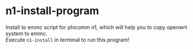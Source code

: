 # n1-install-program
Install to emmc script for phicomm n1, which will help you to copy openwrt system to emmc.  
Execute `n1-install` in terminal to run this program!
